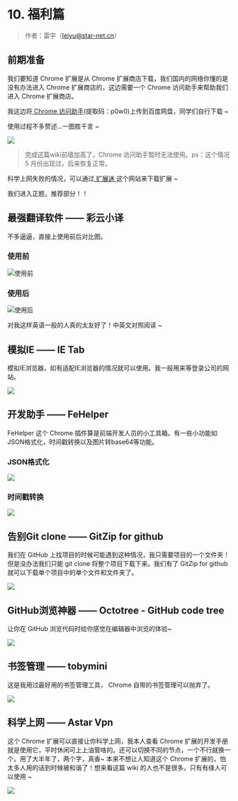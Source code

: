 # 10. 福利篇

>作者：雷宇（leiyu@star-net.cn）

## 前期准备

我们要知道 Chrome 扩展是从 Chrome 扩展商店下载，我们国内的网络你懂的是没有办法进入 Chrome 扩展商店的，这边需要一个 Chrome 访问助手来帮助我们进入 Chrome 扩展商店。

我这边将[ Chrome 访问助手][1](提取码：p0w0)上传到百度网盘，同学们自行下载 ~



使用过程不多赘述...一图胜千言 ~

![](./image/10-1-usingChromeAssistants.gif)

>完成这篇wiki前墙加高了，Chrome 访问助手暂时无法使用。ps：这个情况 5 月份出现过，后来恢复正常。

科学上网失败的情况，可以通过[ 扩展迷 ][2]这个网站来下载扩展 ~


[1]:https://pan.baidu.com/s/1sOUCUOCYU2Cfg0HbTxg42Q
[2]:https://www.extfans.com/


我们进入正题，推荐部分！！




## 最强翻译软件 —— 彩云小译

不多逼逼，直接上使用前后对比图。

### 使用前

![使用前](./image/10-2-beforeUsing.png)

### 使用后

![使用后](./image/10-3-afterUsing.png)

对我这样英语一般的人真的太友好了！中英文对照阅读 ~

## 模拟IE —— IE Tab

模拟IE浏览器，如有适配IE浏览器的情况就可以使用。我一般用来等登录公司的网站。

![](./image/10-4-IE_Tab.png)




## 开发助手 —— FeHelper
FeHelper 这个 Chrome 插件算是前端开发人员的小工具箱。有一些小功能如JSON格式化，时间戳转换以及图片转base64等功能。

### JSON格式化

![](./image/10-5-jsonFormat.png)

### 时间戳转换
![](./image/10-6-tmpConversion.png)


## 告别Git clone —— GitZip for github

我们在 GitHub 上找项目的时候可能遇到这种情况，我只需要项目的一个文件夹！但是没办法我们只能 git clone 将整个项目下载下来。我们有了 GitZip for github 就可以下载单个项目中的单个文件和文件夹了。

![](./image/10-7-gitzip.png)




## GitHub浏览神器 —— Octotree - GitHub code tree

让你在 GitHub 浏览代码时给你感觉在编辑器中浏览的体验~

![](./image/10-8-Octotree.png)




## 书签管理 —— tobymini
这是我用过最好用的书签管理工具， Chrome 自带的书签管理可以抛弃了。

![](./image/10-9-tobymini.png)


## 科学上网 —— Astar Vpn

这个 Chrome 扩展可以直接让你科学上网，我本人查看 Chrome 扩展的开发手册就是使用它，平时休闲可上上油管啥的。还可以切换不同的节点，一个不行就换一个。用了大半年了，两个字，真香~ 本来不想让人知道这个 Chrome 扩展的，怕太多人用的话到时候被和谐了！想来看这篇 wiki 的人也不是很多，只有有缘人可以使用 ~

![](./image/10-10-AstarVPN.png)
